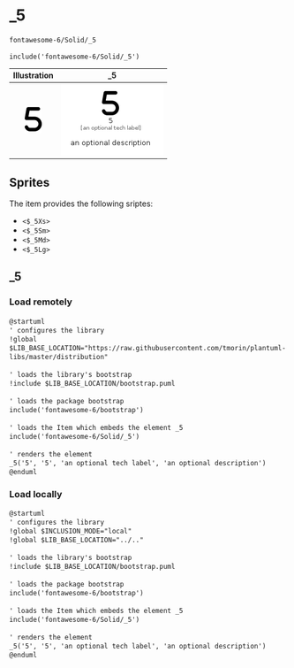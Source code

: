 # _5


```text
fontawesome-6/Solid/_5
```

```text
include('fontawesome-6/Solid/_5')
```



| Illustration | _5 |
| :---: | :---: |
| ![illustration for Illustration](../../fontawesome-6/Solid/_5.png) | ![illustration for _5](../../fontawesome-6/Solid/_5.Local.png) |



## Sprites
The item provides the following sriptes:

- `<$_5Xs>`
- `<$_5Sm>`
- `<$_5Md>`
- `<$_5Lg>`





## _5

### Load remotely
```plantuml
@startuml
' configures the library
!global $LIB_BASE_LOCATION="https://raw.githubusercontent.com/tmorin/plantuml-libs/master/distribution"

' loads the library's bootstrap
!include $LIB_BASE_LOCATION/bootstrap.puml

' loads the package bootstrap
include('fontawesome-6/bootstrap')

' loads the Item which embeds the element _5
include('fontawesome-6/Solid/_5')

' renders the element
_5('5', '5', 'an optional tech label', 'an optional description')
@enduml
```

### Load locally
```plantuml
@startuml
' configures the library
!global $INCLUSION_MODE="local"
!global $LIB_BASE_LOCATION="../.."

' loads the library's bootstrap
!include $LIB_BASE_LOCATION/bootstrap.puml

' loads the package bootstrap
include('fontawesome-6/bootstrap')

' loads the Item which embeds the element _5
include('fontawesome-6/Solid/_5')

' renders the element
_5('5', '5', 'an optional tech label', 'an optional description')
@enduml
```

